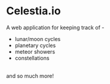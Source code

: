# Celestia.io
A web application for keeping track of - 
- lunar/moon cycles
- planetary cycles
- meteor showers
- constellations
<br>
and so much more!
